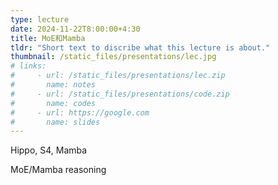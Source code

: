 ```yaml
---
type: lecture
date: 2024-11-22T8:00:00+4:30
title: MoE和Mamba
tldr: "Short text to discribe what this lecture is about."
thumbnail: /static_files/presentations/lec.jpg
# links: 
#     - url: /static_files/presentations/lec.zip
#       name: notes
#     - url: /static_files/presentations/code.zip
#       name: codes
#     - url: https://google.com
#       name: slides
---
```

Hippo, S4, Mamba

MoE/Mamba reasoning

<!-- **Suggested Readings:** -->
<!-- - [Readings 1](http://example.com)
- [Readings 2](http://example.com) -->
